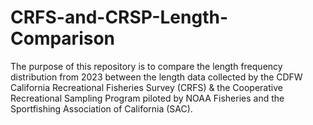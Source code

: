 # CRFS-and-CRSP-Length-Comparison
The purpose of this repository is to compare the length frequency distribution from 2023 between the length data collected by the CDFW California Recreational Fisheries Survey (CRFS) & the Cooperative Recreational Sampling Program piloted by NOAA Fisheries and the Sportfishing Association of California (SAC).


